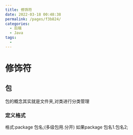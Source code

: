 ```yaml
---
title: 修饰符
date: 2022-03-18 00:48:38
permalink: /pages/f3b824/
categories:
  - 后端
  - Java
tags:
  - 
---
```

# 修饰符

## 包

包的概念其实就是文件夹,对类进行分类管理

### 定义格式

格式:package 包名;(多级包用.分开)   如果package 包名1.包名2;

 

